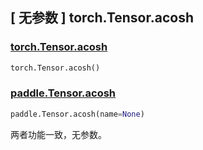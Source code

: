 ## [ 无参数 ] torch.Tensor.acosh

### [torch.Tensor.acosh](https://pytorch.org/docs/stable/generated/torch.Tensor.acosh.html?highlight=acosh#torch.Tensor.acosh)

```python
torch.Tensor.acosh()
```

### [paddle.Tensor.acosh]()

```python
paddle.Tensor.acosh(name=None)
```

两者功能一致，无参数。

